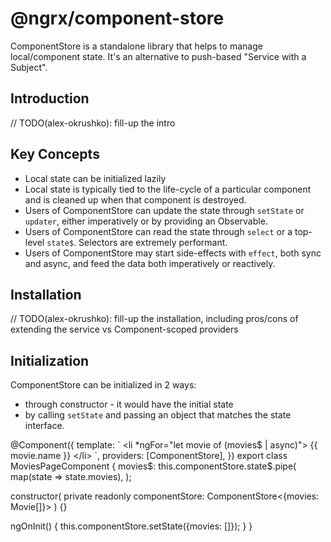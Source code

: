 # @ngrx/component-store

ComponentStore is a standalone library that helps to manage local/component state. It's an alternative to push-based "Service with a Subject".

## Introduction

// TODO(alex-okrushko): fill-up the intro

## Key Concepts

- Local state can be initialized lazily
- Local state is typically tied to the life-cycle of a particular component and is cleaned up when that component is destroyed.
- Users of ComponentStore can update the state through `setState` or `updater`, either imperatively or by providing an Observable.
- Users of ComponentStore can read the state through `select` or a top-level `state$`. Selectors are extremely performant.
- Users of ComponentStore may start side-effects with `effect`, both sync and async, and feed the data both imperatively or reactively.

## Installation

// TODO(alex-okrushko): fill-up the installation, including pros/cons of extending the service vs Component-scoped providers

## Initialization

ComponentStore can be initialized in 2 ways:
- through constructor - it would have the initial state
- by calling `setState` and passing an object that matches the state interface.

<code-example header="movies-page.component.ts">
@Component({
  template: `
    &lt;li *ngFor="let movie of (movies$ | async)"&gt;
      {{ movie.name }}
    &lt;/li&gt;
  `,
  providers: [ComponentStore],
})
export class MoviesPageComponent {
  movies$: this.componentStore.state$.pipe(
    map(state => state.movies),
  );

  constructor(
    private readonly componentStore: ComponentStore<{movies: Movie[]}>
  ) {}

  ngOnInit() {
    this.componentStore.setState({movies: []});
  }
}
</code-example>

